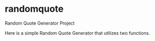 # randomquote
Random Quote Generator Project

Here is a simple Random Quote Generator that utilizes two functions.
